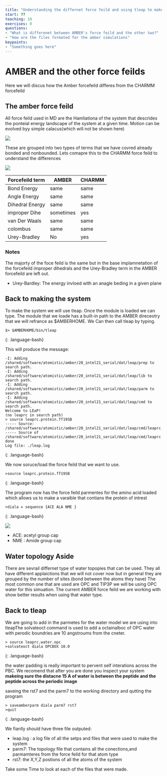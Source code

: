 ```yaml
---
title: "Understanding the differnet force feild and using tleap to make the system"
start: ??
teaching: 10
exercises: 0
questions: 
- "What is differenet between AMBER's force feild and the other two?"
- "How are the files formated for the amber simulations"
keypoints:
- "Something goes here"
---
```


# AMBER and the other force feilds
Here we will discus how the Amber forcefeild differes from the CHARMM forcefeild

## The amber force feild
All force feild used in MD are the Hamliationa of the system that descrides the ponteial energy landscape of the system at a given time. Motion can be evolved byy simple calacus(which will not be shown here)

<img src="https://ambermd.org/tutorials/basic/tutorial0/include/Amber_Hamiltonian.png">

These are grouped into two types of terms that we have covred already bonded and nonbounded. Lets comapre this to the CHARMM force feild to understand the differences 

<img src="https://wikimedia.org/api/rest_v1/media/math/render/svg/1e5005f6ff57075c4a7eb71aed12de5bf5a30def">

| Forcefeild term| AMBER | CHARMM|
|----------------|-------|-------|
|  Bond Energy   |  same |  same |
|  Angle Energy  |  same |  same |
| Dihedral Energy|  same |  same |
| improper Dihe  |sometimes|  yes|
| van Der Waals  | same   | same |
| colombus      |  same  |  same |
| Urey-Bradley  |  No    |   yes |


### Notes 
The majorty of the foce feild is the same but in the base implamnetation of the forcefeild improper dihedrals and the Urey-Bradley term in the AMBER forcefeild are left out. 
- Urey-Bardley: The energy invloed with an anagle beding in a given plane

## Back to making the system

To make the system we will use tleap. Once the module is loaded we can type. The module that we loade has a built-in path to the AMBER direceotry that we will refrance as $AMBERHOME. We Can then call tleap by typing.

~~~
$> $AMBERHOME/bin/tleap 
~~~
{: .language-bash}

This will produce the message:

~~~
-I: Adding /shared/software/atomistic/amber/20_intel21_serial/dat/leap/prep to search path.
-I: Adding /shared/software/atomistic/amber/20_intel21_serial/dat/leap/lib to search path.
-I: Adding /shared/software/atomistic/amber/20_intel21_serial/dat/leap/parm to search path.
-I: Adding /shared/software/atomistic/amber/20_intel21_serial/dat/leap/cmd to search path.
Welcome to LEaP!
(no leaprc in search path)
> source leaprc.protein.ff19SB
----- Source: /shared/software/atomistic/amber/20_intel21_serial/dat/leap/cmd/leaprc.protein.ff19SB
----- Source of /shared/software/atomistic/amber/20_intel21_serial/dat/leap/cmd/leaprc.protein.ff19SB done
Log file: ./leap.log 
~~~ 
{: .language-bash}

We now soruce/load the force feild that we want to use.

~~~
>source leaprc.protein.ff19SB
~~~
{: .language-bash}

The program now has the force feild parmentes for the amino acid loaded which allows us to make a varaible that contians the protein of intrest

~~~
>diala = sequence {ACE ALA NME } 
~~~
{: .language-bash}

<img src="https://www.mrc-lmb.cam.ac.uk/public/xtal/doc/cns/cns_1.3/tutorial/generate/capping/aa_capped.gif">

- ACE: acetyl group cap 
- NME : Amide group cap 

## Water topology Aside 
There are sevrail differnet type of water topopies that can be used. They all have different applaictions that we will not cover now but in general they are grouped by the number of sites (bond between the atoms they have) The most common one that are used are OPC and TIP3P we will be using OPC water for this simuation. The current AMBER force feild we are working with show better results when using that water type.

## Back to tleap 
We are going to add in the parmetes for the water model we are using into tleapThe solvateoct command is used to add a octainalboc of OPC water with perodic boundries are 10 angstroums from the cneter. 
~~~
> source leaprc.water.opc 
>solvateoct diala OPCBOX 10.0
~~~
{: .language-bash}

the water padding is really important to pervent self interations across the PBC. We recomend that after you are done you inspect your system **makeing sure the distacne 15 A of water is between the peptide and the peptide across the periodic image**

saveing the rst7 and the parm7 to the working directory and qutting the program

~~~ 
> saveamberparm diala parm7 rst7
>quit
~~~
{: .language-bash}

We fianlly should have three file outputed:
- leap.log : a log file of all the setps and files that were used to make the system
- parm7: The topology file that contains all the conections,and parmamteres from the force feild for that atom type
- rst7: the X,Y,Z postions of all the atoms of the system 

Take some Time to look at each of the files that were made.
